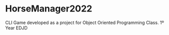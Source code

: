 # HorseManager2022
CLI Game developed as a project for Object Oriented Programming Class. 1º Year EDJD
